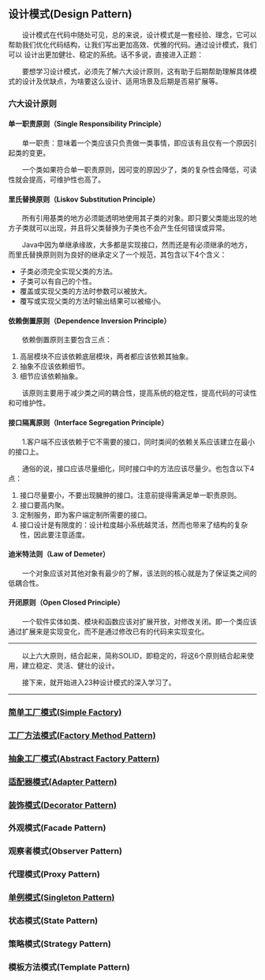 ## 设计模式(Design Pattern)

&emsp;&emsp;设计模式在代码中随处可见，总的来说，设计模式是一套经验、理念，它可以帮助我们优化代码结构，让我们写出更加高效、优雅的代码。通过设计模式，我们可以
设计出更加健壮、稳定的系统。话不多说，直接进入正题：

&emsp;&emsp;要想学习设计模式，必须先了解六大设计原则，这有助于后期帮助理解具体模式的设计及优缺点，为啥要这么设计、适用场景及后期是否易扩展等。

### 六大设计原则

#### 单一职责原则（Single Responsibility Principle）

&emsp;&emsp;单一职责：意味着一个类应该只负责做一类事情，即应该有且仅有一个原因引起类的变更。

&emsp;&emsp;一个类如果符合单一职责原则，因可变的原因少了，类的复杂性会降低，可读性就会提高，可维护性也高了。

#### 里氏替换原则（Liskov Substitution Principle）

&emsp;&emsp;所有引用基类的地方必须能透明地使用其子类的对象。即只要父类能出现的地方子类就可以出现，并且将父类替换为子类也不会产生任何错误或异常。

&emsp;&emsp;Java中因为单继承缘故，大多都是实现接口，然而还是有必须继承的地方，而里氏替换原则则为良好的继承定义了一个规范，其包含以下4个含义：

- 子类必须完全实现父类的方法。
- 子类可以有自己的个性。
- 覆盖或实现父类的方法时参数可以被放大。
- 覆写或实现父类的方法时输出结果可以被缩小。

#### 依赖倒置原则（Dependence Inversion Principle）

&emsp;&emsp;依赖倒置原则主要包含三点：  
1. 高层模块不应该依赖底层模块，两者都应该依赖其抽象。
2. 抽象不应该依赖细节。
3. 细节应该依赖抽象。

&emsp;&emsp;该原则主要用于减少类之间的耦合性，提高系统的稳定性，提高代码的可读性和可维护性。

#### 接口隔离原则（Interface Segregation Principle）

&emsp;&emsp;1.客户端不应该依赖于它不需要的接口，同时类间的依赖关系应该建立在最小的接口上。

&emsp;&emsp;通俗的说，接口应该尽量细化，同时接口中的方法应该尽量少。也包含以下4点：

1. 接口尽量要小，不要出现臃肿的接口。注意前提得需满足单一职责原则。 
2. 接口要高内聚。
3. 定制服务，即为客户端定制所需要的接口。
4. 接口设计是有限度的：设计粒度越小系统越灵活，然而也带来了结构的复杂性，因此要注意适度。


#### 迪米特法则（Law of Demeter）

&emsp;&emsp;一个对象应该对其他对象有最少的了解，该法则的核心就是为了保证类之间的低耦合性。


#### 开闭原则（Open Closed Principle）

&emsp;&emsp;一个软件实体如类、模块和函数应该对扩展开放，对修改关闭。即一个类应该通过扩展来是实现变化，而不是通过修改已有的代码来实现变化。


---------------------------

&emsp;&emsp;以上六大原则，结合起来，简称SOLID，即稳定的，将这6个原则结合起来使用，建立稳定、灵活、健壮的设计。

&emsp;&emsp;接下来，就开始进入23种设计模式的深入学习了。

---------------------------


### [简单工厂模式(Simple Factory)](https://github.com/GRain-long/ddstudy/blob/dev/ddstudy-designpattern/src/main/java/com/ddstudy/simplefactory/README.md)

### [工厂方法模式(Factory Method Pattern)](https://github.com/GRain-long/ddstudy/blob/dev/ddstudy-designpattern/src/main/java/com/ddstudy/factorymethod/README.md)

### [抽象工厂模式(Abstract Factory Pattern)](https://github.com/GRain-long/ddstudy/blob/dev/ddstudy-designpattern/src/main/java/com/ddstudy/abstractfactory/README.md)

### [适配器模式(Adapter Pattern)](https://github.com/GRain-long/ddstudy/blob/dev/ddstudy-designpattern/src/main/java/com/ddstudy/adapter/README.md)

### [装饰模式(Decorator Pattern)](https://github.com/GRain-long/ddstudy/blob/dev/ddstudy-designpattern/src/main/java/com/ddstudy/decorator/README.md)

### 外观模式(Facade Pattern)

### 观察者模式(Observer Pattern)

### 代理模式(Proxy Pattern)

### [单例模式(Singleton Pattern)](https://github.com/GRain-long/ddstudy/blob/dev/ddstudy-designpattern/src/main/java/com/ddstudy/singleton/README.md)

### 状态模式(State Pattern)

### 策略模式(Strategy Pattern)

### 模板方法模式(Template Pattern)


